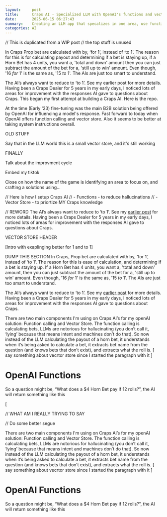 ```yaml
---
layout:     post
title:      Craps AI - Specialized LLM with OpenAI's functions and vector store
date:       2025-06-15 06:27:43
summary:    Creating an LLM app that specalizes in one area, use functions to reduce hallucinations, and vector store to influence responses
categories: AI
---
```



// This is duplicated from a WIP post
// the top stuff is unused

In Craps Prop bet are calculated with by, ‘for 1’, instead of ‘to 1’. The reason for this is for calculating payout and determining if a bet is staying up, if a Horn Bet has 4 units, you want a, 'total and down' amount then you can just subtract the amount of the bet for a, 'still up to win' amount. Even though, '16 *for* 1' is the same as, '15 *to* 1'. The AIs are just too smart to understand.

The AI’s always want to reduce to ‘to 1’. See my earlier post for more details. Having been a Craps Dealer for 5 years in my early days, I noticed lots of areas for improvement with the responses AI gave to questions about Craps. This began my first attempt at building a Craps AI. Here is the repo.

At the time (Early ‘23) fine-tuning was the main B2B solution being offered by OpenAI for influencing a model's response. Fast forward to today when OpenAI offers function calling and vector store. Also it seems to be better at taking system instructions overall.






OLD STUFF















Say that in the LLM world this is a small vector store, and it's still working




FINALLY

Talk about the improvment cycle

Embed my tiktok



Close on how the name of the game is identifying an area to focus on, and crafting a solutions using...









// Here is how I setup Craps AI
// - Functions - to reduce hallucinations
// - Vector Store - to priortize MY Craps knowledge


// REWORD
The AI’s always want to reduce to ‘to 1’. See my [earlier post](/chatgpt/2023/03/26/Building-A-Craps-AI) for more details. Having been a Craps Dealer for 5 years in my early days, I noticed lots of areas for improvement with the responses AI gave to questions about Craps.





VECTOR STORE HEADER
































[Intro with exaplinging better for 1 and to 1]


DUMP THIS SECTION
In Craps, Prop bet are calculated with by, ‘for 1’, instead of ‘to 1’. The reason for this is ease of calculation, and determining if a bet is staying up. If a Horn Bet has 4 units, you want a, 'total and down' amount, then you can just subtract the amount of the bet for a, 'still up to win' amount. Even though, '16 *for* 1' is the same as, '15 *to* 1'. The AIs are just too smart to understand.

The AI’s always want to reduce to ‘to 1’. See my [earlier post](/chatgpt/2023/03/26/Building-A-Craps-AI) for more details. Having been a Craps Dealer for 5 years in my early days, I noticed lots of areas for improvement with the responses AI gave to questions about Craps.

There are two main components I'm using on Craps AI’s for my openAI solution: Function calling and Vector Store. The function calling is calculating bets, LLMs are notorious for hallucinating (you don’t call it, ‘lying’ because that means intent and machines don’t do that). So now instead of the LLM calculating the payout of a horn bet, it understands when it’s being asked to calculate a bet, it extracts bet name from the question (and knows bets that don’t exist), and extracts what the roll is. [ say something about vecrtor store since I started the paragraph with it ]

# OpenAI Functions

So a question might be, “What does a $4 Horn Bet pay if 12 rolls?”, the AI will return something like this

[




































// WHAT AM I REALLY TRYING TO SAY






// Do some better segue



There are two main components I'm using on Craps AI’s for my openAI solution: Function calling and Vector Store. The function calling is calculating bets, LLMs are notorious for hallucinating (you don’t call it, ‘lying’ because that means intent and machines don’t do that). So now instead of the LLM calculating the payout of a horn bet, it understands when it’s being asked to calculate a bet, it extracts bet name from the question (and knows bets that don’t exist), and extracts what the roll is. [ say something about vecrtor store since I started the paragraph with it ]

# OpenAI Functions

So a question might be, “What does a $4 Horn Bet pay if 12 rolls?”, the AI will return something like this